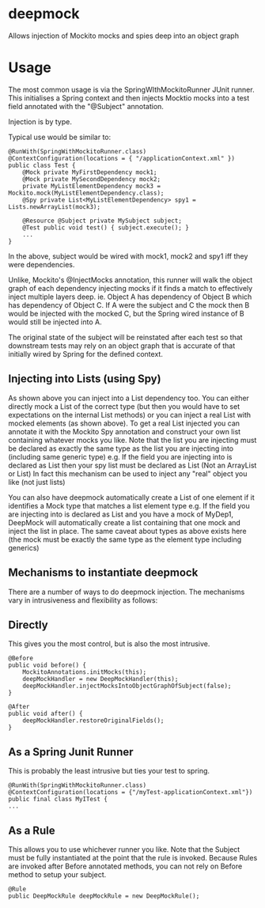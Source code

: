 deepmock
========

Allows injection of Mockito mocks and spies deep into an object graph


Usage
=====

The most common usage is via the SpringWIthMockitoRunner JUnit runner. This initialises a Spring context and then injects Mocktio mocks into a test field annotated with the "@Subject" annotation.

Injection is by type.

Typical use would be similar to:

    @RunWith(SpringWithMockitoRunner.class)
    @ContextConfiguration(locations = { "/applicationContext.xml" })
    public class Test {
        @Mock private MyFirstDependency mock1;
        @Mock private MySecondDependency mock2;
        private MyListElementDependency mock3 = Mockito.mock(MyListElementDependency.class);
        @Spy private List<MyListElementDependency> spy1 = Lists.newArrayList(mock3);

        @Resource @Subject private MySubject subject;
        @Test public void test() { subject.execute(); }
        ...
    }

In the above, subject would be wired with mock1, mock2 and spy1 iff they were dependencies.


Unlike, Mockito's @InjectMocks annotation, this runner will walk the object graph of each dependency injecting mocks if it finds a match to effectively inject multiple layers deep.
ie. Object A has dependency of Object B which has dependency of Object C.
If A were the subject and C the mock then B would be injected with the mocked C, but the Spring wired instance of B would still be injected into A.


The original state of the subject will be reinstated after each test so that downstream tests may rely on an object graph that is accurate of that initially wired by Spring for the defined context.


Injecting into Lists (using Spy)
--------------------------------
As shown above you can inject into a List dependency too.  You can either directly mock a List of the correct type (but then you would have to set expectations on the internal List methods) or you can inject a real List with mocked elements (as shown above).
To get a real List injected you can annotate it with the Mockito Spy annotation and construct your own list containing whatever mocks you like.
Note that the list you are injecting must be declared as exactly the same type as the list you are injecting into (including same generic type)
e.g. If the field you are injecting into is declared as List<String> then your spy list must be declared as List<String> (Not an ArrayList or List<Object>)
In fact this mechanism can be used to inject any "real" object you like (not just lists)

You can also have deepmock automatically create a List of one element if it identifies a Mock type that matches a list element type
e.g. If the field you are injecting into is declared as List<MyDep1> and you have a mock of MyDep1, DeepMock will automatically create a list containing that one mock and inject the list in place.
The same caveat about types as above exists here (the mock must be exactly the same type as the element type including generics)


Mechanisms to instantiate deepmock
----------------------------------
There are a number of ways to do deepmock injection. The mechanisms vary in intrusiveness and flexibility as follows:


Directly
--------
This gives you the most control, but is also the most intrusive.

    @Before
    public void before() {
        MockitoAnnotations.initMocks(this);
        deepMockHandler = new DeepMockHandler(this);
        deepMockHandler.injectMocksIntoObjectGraphOfSubject(false);
    }

    @After
    public void after() {
        deepMockHandler.restoreOriginalFields();
    }

As a Spring Junit Runner
------------------------
This is probably the least intrusive but ties your test to spring.

    @RunWith(SpringWithMockitoRunner.class)
    @ContextConfiguration(locations = {"/myTest-applicationContext.xml"})
    public final class MyITest {
    ...

As a Rule
---------
This allows you to use whichever runner you like.
Note that the Subject must be fully instantiated at the point that the rule is invoked. Because Rules are invoked after Before annotated methods, you can not rely on Before method to setup your subject.

    @Rule
    public DeepMockRule deepMockRule = new DeepMockRule();
